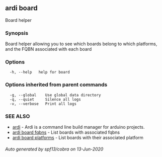 ## ardi board

Board helper

### Synopsis


Board helper allowing you to see which boards belong to which platforms, and the FQBN associated with each board

### Options

```
  -h, --help   help for board
```

### Options inherited from parent commands

```
  -g, --global    Use global data directory
  -q, --quiet     Silence all logs
  -v, --verbose   Print all logs
```

### SEE ALSO

* [ardi](ardi.md)	 - Ardi is a command line build manager for arduino projects.
* [ardi board fqbns](ardi_board_fqbns.md)	 - List boards with associated fqbns
* [ardi board platforms](ardi_board_platforms.md)	 - List boards with their associated platform

###### Auto generated by spf13/cobra on 13-Jun-2020
